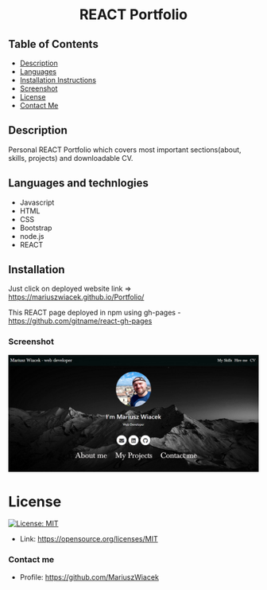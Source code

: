 # <p align="center">**REACT Portfolio**</p>
 
  ## Table of Contents
  * [Description](#description)
  * [Languages](#languages)
  * [Installation Instructions](#installation)
  * [Screenshot](#Screenshot)
  * [License](#license)
  * [Contact Me](#Contact-me)
  
  ## Description
  
 Personal REACT Portfolio which covers most important sections(about, skills, projects) and downloadable CV.
 
 ## Languages and technlogies
 
  * Javascript
  * HTML
  * CSS
  * Bootstrap 
  * node.js
  * REACT

## Installation

Just click on deployed website link => https://mariuszwiacek.github.io/Portfolio/

This REACT page deployed in npm using gh-pages - https://github.com/gitname/react-gh-pages

    
### Screenshot
![Page Screenshot](images/Portfolio.png)



# License
  [![License: MIT](https://img.shields.io/badge/License-MIT-yellow.svg)](https://opensource.org/licenses/MIT) 
  * Link: https://opensource.org/licenses/MIT
  ### Contact me
  * Profile: https://github.com/MariuszWiacek
